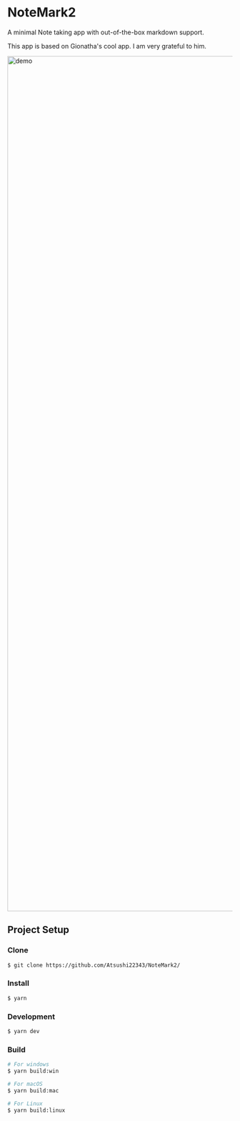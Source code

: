 # NoteMark2

A minimal Note taking app with out-of-the-box markdown support.

This app is based on Gionatha's cool app. I am very grateful to him.

<img width="1915" alt="demo" src="https://github.com/Atsushi22343/NoteMark2/assets/92620803/67fdc446-26b6-4c4d-afc4-4bd3d58b2779">

## Project Setup

### Clone

```bash
$ git clone https://github.com/Atsushi22343/NoteMark2/
```

### Install

```bash
$ yarn
```

### Development

```bash
$ yarn dev
```

### Build

```bash
# For windows
$ yarn build:win

# For macOS
$ yarn build:mac

# For Linux
$ yarn build:linux
```
